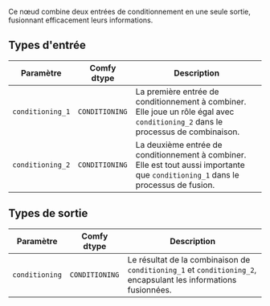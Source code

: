 Ce nœud combine deux entrées de conditionnement en une seule sortie, fusionnant efficacement leurs informations.

## Types d'entrée

| Paramètre            | Comfy dtype        | Description |
|----------------------|--------------------|-------------|
| `conditioning_1`      | `CONDITIONING`     | La première entrée de conditionnement à combiner. Elle joue un rôle égal avec `conditioning_2` dans le processus de combinaison. |
| `conditioning_2`      | `CONDITIONING`     | La deuxième entrée de conditionnement à combiner. Elle est tout aussi importante que `conditioning_1` dans le processus de fusion. |

## Types de sortie

| Paramètre            | Comfy dtype        | Description |
|----------------------|--------------------|-------------|
| `conditioning`        | `CONDITIONING`     | Le résultat de la combinaison de `conditioning_1` et `conditioning_2`, encapsulant les informations fusionnées. |